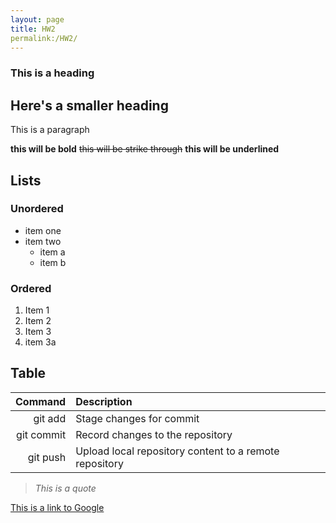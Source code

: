 ```yaml
---
layout: page
title: HW2
permalink:/HW2/
---
```



### This is a heading

## Here's a smaller heading

This is a paragraph

**this will be bold** ~~this will be strike through~~ **this will be underlined**

## Lists

### Unordered

- item one
- item two
  - item a
  - item b

### Ordered
1. Item 1
2. Item 2
3. Item 3
4. item 3a

## Table

| Command | Description |
| ---------: | :---------- |
| git add | Stage changes for commit |
| git commit | Record changes to the repository |
| git push | Upload local repository content to a remote repository |

> *This is a quote*

[This is a link to Google](https://www.google.com)
